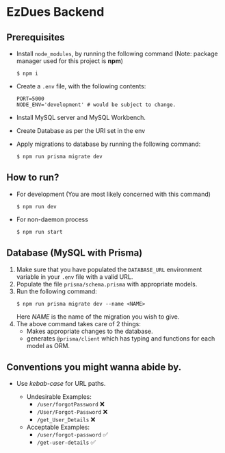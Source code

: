 # EzDues Backend

## Prerequisites

- Install `node_modules`, by running the following command (Note: package manager used for this project is **npm**)
  ```console
  $ npm i
  ```
- Create a `.env` file, with the following contents:

  ```env
  PORT=5000
  NODE_ENV='development' # would be subject to change.
  ```

- Install MySQL server and MySQL Workbench.

- Create Database as per the URI set in the env

- Apply migrations to database by running the following command:
  ```console
  $ npm run prisma migrate dev
  ```

## How to run?

- For development (You are most likely concerned with this command)
  ```console
  $ npm run dev
  ```

- For non-daemon process
  ```console
  $ npm run start
  ```

## Database (MySQL with Prisma)

1. Make sure that you have populated the `DATABASE_URL` environment variable in your `.env` file with a valid URL.
2. Populate the file `prisma/schema.prisma` with appropriate models.
3. Run the following command:
   ```console
   $ npm run prisma migrate dev --name <NAME>
   ```
   Here _NAME_ is the name of the migration you wish to give.
4. The above command takes care of 2 things:
   - Makes appropriate changes to the database.
   - generates `@prisma/client` which has typing and functions for each model as ORM.

## Conventions you might wanna abide by.

- Use _kebab-case_ for URL paths.

  - Undesirable Examples:
    - `/user/forgotPassword` ❌
    - `/User/Forgot-Password` ❌
    - `/get_User_Details` ❌
  - Acceptable Examples:
    - `/user/forgot-password` ✅
    - `/get-user-details` ✅
